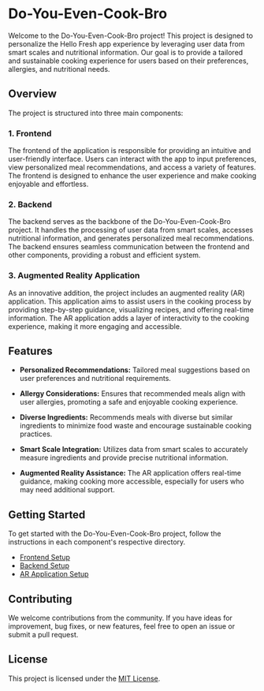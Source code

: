 # Do-You-Even-Cook-Bro

Welcome to the Do-You-Even-Cook-Bro project! This project is designed to personalize the Hello Fresh app experience by leveraging user data from smart scales and nutritional information. Our goal is to provide a tailored and sustainable cooking experience for users based on their preferences, allergies, and nutritional needs.

## Overview

The project is structured into three main components:

### 1. Frontend

The frontend of the application is responsible for providing an intuitive and user-friendly interface. Users can interact with the app to input preferences, view personalized meal recommendations, and access a variety of features. The frontend is designed to enhance the user experience and make cooking enjoyable and effortless.

### 2. Backend

The backend serves as the backbone of the Do-You-Even-Cook-Bro project. It handles the processing of user data from smart scales, accesses nutritional information, and generates personalized meal recommendations. The backend ensures seamless communication between the frontend and other components, providing a robust and efficient system.

### 3. Augmented Reality Application

As an innovative addition, the project includes an augmented reality (AR) application. This application aims to assist users in the cooking process by providing step-by-step guidance, visualizing recipes, and offering real-time information. The AR application adds a layer of interactivity to the cooking experience, making it more engaging and accessible.

## Features

- **Personalized Recommendations:** Tailored meal suggestions based on user preferences and nutritional requirements.

- **Allergy Considerations:** Ensures that recommended meals align with user allergies, promoting a safe and enjoyable cooking experience.

- **Diverse Ingredients:** Recommends meals with diverse but similar ingredients to minimize food waste and encourage sustainable cooking practices.

- **Smart Scale Integration:** Utilizes data from smart scales to accurately measure ingredients and provide precise nutritional information.

- **Augmented Reality Assistance:** The AR application offers real-time guidance, making cooking more accessible, especially for users who may need additional support.

## Getting Started

To get started with the Do-You-Even-Cook-Bro project, follow the instructions in each component's respective directory.

- [Frontend Setup](./frontend/README.md)
- [Backend Setup](./backend/README.md)
- [AR Application Setup](./ar-application/README.md)

## Contributing

We welcome contributions from the community. If you have ideas for improvement, bug fixes, or new features, feel free to open an issue or submit a pull request.

## License

This project is licensed under the [MIT License](./LICENSE).
